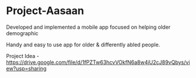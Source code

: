 # Project-Aasaan
Developed and implemented a mobile app focused on helping older demographic

Handy and easy to use app for older &amp; differently abled people.

Project Idea - https://drive.google.com/file/d/1fPZTw63hcvVOkfN6a8w4iU2cJ89vQbys/view?usp=sharing
